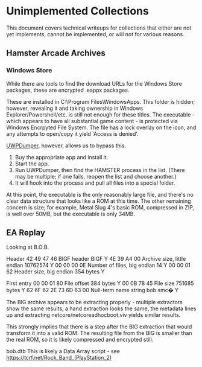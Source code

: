 # Unimplemented Collections

This document covers technical writeups for collections that either are not yet implements, cannot be implemented, or will not for various reasons.

## Hamster Arcade Archives
### Windows Store
While there are tools to find the download URLs for the Windows Store packages, these are encrypted .eappx packages.

These are installed in C:\Program Files\WindowsApps\. This folder is hidden; however, revealing it and taking ownership in Windows Explorer/Powershell/etc. is still not enough for these titles. The executable - which appears to have all substantial game content - is protected via Windows Encrpyted File System. The file has a lock overlay on the icon, and any attempts to open/copy it yield 'Access is denied'.

[UWPDumper](https://github.com/Wunkolo/UWPDumper), however, allows us to bypass this.

1) Buy the appropriate app and install it.
2) Start the app.
3) Run UWPDumper, then find the HAMSTER process in the list.
   (There may be multiple; if one fails, reopen the list and choose another.)
4) It will hook into the process and pull all files into a special folder.

At this point, the executable is the only reasonably large file, and there's no clear data structure that looks like a ROM at this time. The other remaining concern is size; for example, Metal Slug 4's basic ROM, compressed in ZIP, is well over 50MB, but the executable is only 34MB. 


## EA Replay
Looking at B.O.B.

Header
42 49 47 46 BIGF header				BIGF		Y
4E 39 A4 00 Archive size, little endian		10762574 	Y
00 00 00 0E Number of files, big endian		14		Y
00 00 01 62 Header size, big endian		354 bytes	Y

First entry
00 00 01 80 File offset				384 bytes	Y
00 0B 78 45 File size				751685 bytes	Y
62 6F 62 2E 73 6D 63 00 Null-term name string	bob.smc�	Y

The BIG archive appears to be extracting properly - multiple extractors show the same results, a hand extraction looks the same, the metadata lines up and extracting netcore/netcoreadhocboot.viv yields similar results.

This strongly implies that there is a step after the BIG extraction that would transform it into a valid ROM. The resulting file from the BIG is smaller than the real ROM, so it is likely compressed and encrypted still.

bob.dtb
This is likely a Data Array script - see https://tcrf.net/Rock_Band_(PlayStation_2)